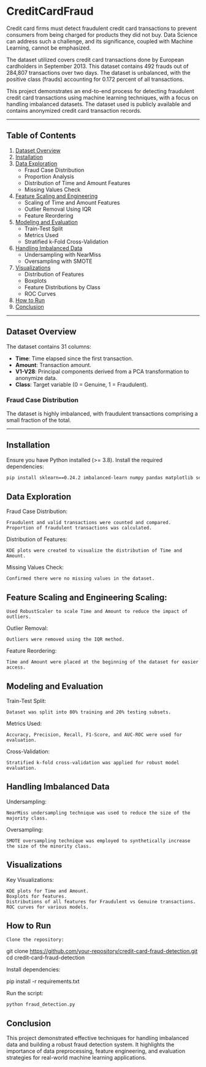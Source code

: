# CreditCardFraud


Credit card firms must detect fraudulent credit card transactions to prevent consumers from being charged for products they did not buy. Data Science can address such a challenge, and its significance, coupled with Machine Learning, cannot be emphasized.

The dataset utilized covers credit card transactions done by European cardholders in September 2013. This dataset contains 492 frauds out of 284,807 transactions over two days. The dataset is unbalanced, with the positive class (frauds) accounting for 0.172 percent of all transactions.

This project demonstrates an end-to-end process for detecting fraudulent credit card transactions using machine learning techniques, with a focus on handling imbalanced datasets. The dataset used is publicly available and contains anonymized credit card transaction records.

---

## Table of Contents

1. [Dataset Overview](#dataset-overview)  
2. [Installation](#installation)  
3. [Data Exploration](#data-exploration)  
   - Fraud Case Distribution  
   - Proportion Analysis  
   - Distribution of Time and Amount Features  
   - Missing Values Check  
4. [Feature Scaling and Engineering](#feature-scaling-and-engineering)  
   - Scaling of Time and Amount Features  
   - Outlier Removal Using IQR  
   - Feature Reordering  
5. [Modeling and Evaluation](#modeling-and-evaluation)  
   - Train-Test Split  
   - Metrics Used  
   - Stratified k-Fold Cross-Validation  
6. [Handling Imbalanced Data](#handling-imbalanced-data)  
   - Undersampling with NearMiss  
   - Oversampling with SMOTE  
7. [Visualizations](#visualizations)  
   - Distribution of Features  
   - Boxplots  
   - Feature Distributions by Class  
   - ROC Curves  
8. [How to Run](#how-to-run)  
9. [Conclusion](#conclusion)

---

## Dataset Overview

The dataset contains 31 columns:
- **Time**: Time elapsed since the first transaction.  
- **Amount**: Transaction amount.  
- **V1-V28**: Principal components derived from a PCA transformation to anonymize data.  
- **Class**: Target variable (0 = Genuine, 1 = Fraudulent).

### Fraud Case Distribution
The dataset is highly imbalanced, with fraudulent transactions comprising a small fraction of the total.

---

## Installation

Ensure you have Python installed (>= 3.8). Install the required dependencies:

```bash
pip install sklearn==0.24.2 imbalanced-learn numpy pandas matplotlib seaborn
```


## Data Exploration
Fraud Case Distribution:

    Fraudulent and valid transactions were counted and compared.
    Proportion of fraudulent transactions was calculated.

Distribution of Features:

    KDE plots were created to visualize the distribution of Time and Amount.

Missing Values Check:

    Confirmed there were no missing values in the dataset.

## Feature Scaling and Engineering Scaling:

    Used RobustScaler to scale Time and Amount to reduce the impact of outliers.

Outlier Removal:

    Outliers were removed using the IQR method.

Feature Reordering:

    Time and Amount were placed at the beginning of the dataset for easier access.

## Modeling and Evaluation
Train-Test Split:

    Dataset was split into 80% training and 20% testing subsets.

Metrics Used:

    Accuracy, Precision, Recall, F1-Score, and AUC-ROC were used for evaluation.

Cross-Validation:

    Stratified k-fold cross-validation was applied for robust model evaluation.

## Handling Imbalanced Data
Undersampling:

    NearMiss undersampling technique was used to reduce the size of the majority class.

Oversampling:

    SMOTE oversampling technique was employed to synthetically increase the size of the minority class.

## Visualizations
Key Visualizations:

    KDE plots for Time and Amount.
    Boxplots for features.
    Distributions of all features for Fraudulent vs Genuine transactions.
    ROC curves for various models.

## How to Run

    Clone the repository:

git clone https://github.com/your-repository/credit-card-fraud-detection.git
cd credit-card-fraud-detection

Install dependencies:

pip install -r requirements.txt

Run the script:

    python fraud_detection.py

## Conclusion

This project demonstrated effective techniques for handling imbalanced data and building a robust fraud detection system. It highlights the importance of data preprocessing, feature engineering, and evaluation strategies for real-world machine learning applications.
